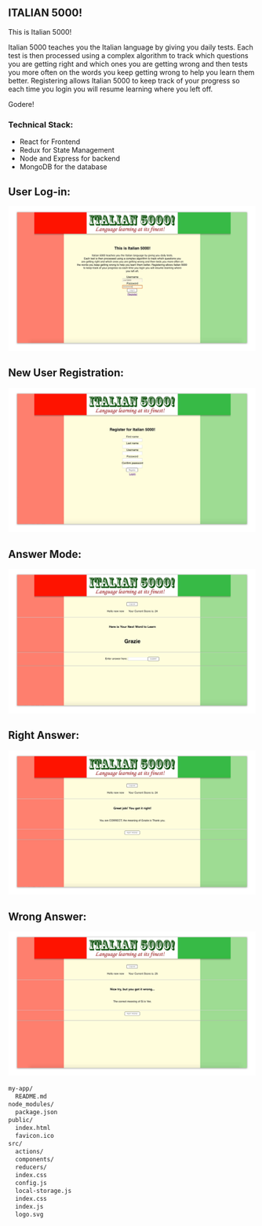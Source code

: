 ## ITALIAN 5000!

This is Italian 5000!

Italian 5000 teaches you the Italian language by giving you daily tests.
Each test is then processed using a complex algorithm to track which questions you are getting right and which ones you are getting wrong and then tests you more often on the words you keep getting wrong to help you learn them better. Registering allows Italian 5000 to keep track of your progress so each time you login you will resume learning where you left off.

Godere!

### Technical Stack:
- React for Frontend
- Redux for State Management
- Node and Express for backend
- MongoDB for the database

## User Log-in:
![](src/images/screen_shot_01.jpg)

## New User Registration:
![](src/images/screen_shot_02.jpg)

## Answer Mode:
![](src/images/screen_shot_03.jpg)

## Right Answer:
![](src/images/screen_shot_04.jpg)

## Wrong Answer:
![](src/images/screen_shot_05.jpg)




```
my-app/
  README.md
node_modules/
  package.json
public/
  index.html
  favicon.ico
src/
  actions/
  components/
  reducers/
  index.css
  config.js
  local-storage.js
  index.css
  index.js
  logo.svg
```



